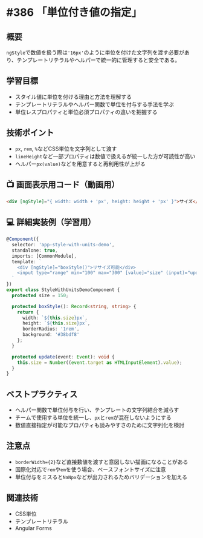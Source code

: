 # #386 「単位付き値の指定」

## 概要
`ngStyle`で数値を扱う際は`'16px'`のように単位を付けた文字列を渡す必要があり、テンプレートリテラルやヘルパーで統一的に管理すると安全である。

## 学習目標
- スタイル値に単位を付ける理由と方法を理解する
- テンプレートリテラルやヘルパー関数で単位を付与する手法を学ぶ
- 単位レスプロパティと単位必須プロパティの違いを把握する

## 技術ポイント
- `px`, `rem`, `%`などCSS単位を文字列として渡す
- `lineHeight`など一部プロパティは数値で扱えるが統一した方が可読性が高い
- ヘルパー`px(value)`などを用意すると再利用性が上がる

## 📺 画面表示用コード（動画用）
```html
<div [ngStyle]="{ width: width + 'px', height: height + 'px' }">サイズ</div>
```

## 💻 詳細実装例（学習用）
```typescript
@Component({
  selector: 'app-style-with-units-demo',
  standalone: true,
  imports: [CommonModule],
  template: `
    <div [ngStyle]="boxStyle()">リサイズ可能</div>
    <input type="range" min="100" max="300" [value]="size" (input)="update($event)" />
  `
})
export class StyleWithUnitsDemoComponent {
  protected size = 150;

  protected boxStyle(): Record<string, string> {
    return {
      width: `${this.size}px`,
      height: `${this.size}px`,
      borderRadius: '1rem',
      background: '#38bdf8'
    };
  }

  protected update(event: Event): void {
    this.size = Number((event.target as HTMLInputElement).value);
  }
}
```

## ベストプラクティス
- ヘルパー関数で単位付与を行い、テンプレートの文字列結合を減らす
- チームで使用する単位を統一し、`px`と`rem`が混在しないようにする
- 数値直接指定が可能なプロパティも読みやすさのために文字列化を検討

## 注意点
- `borderWidth={2}`など直接数値を渡すと意図しない描画になることがある
- 国際化対応で`rem`や`em`を使う場合、ベースフォントサイズに注意
- 単位付与をミスると`NaNpx`などが出力されるためバリデーションを加える

## 関連技術
- CSS単位
- テンプレートリテラル
- Angular Forms
